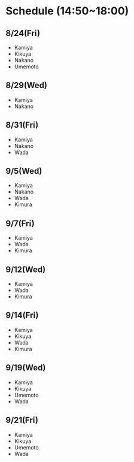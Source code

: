 # Schedule (14:50~18:00)

## 8/24(Fri)

- Kamiya
- Kikuya
- Nakano
- Umemoto

## 8/29(Wed)

- Kamiya
- Nakano

## 8/31(Fri)

- Kamiya
- Nakano
- Wada

## 9/5(Wed)

- Kamiya
- Nakano
- Wada
- Kimura

## 9/7(Fri)

- Kamiya
- Wada
- Kimura

## 9/12(Wed)

- Kamiya
- Wada
- Kimura

## 9/14(Fri)

- Kamiya
- Kikuya
- Wada
- Kimura

## 9/19(Wed)

- Kamiya
- Kikuya
- Umemoto
- Wada

## 9/21(Fri)

- Kamiya
- Kikuya
- Umemoto
- Wada
